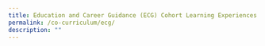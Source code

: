 ```yaml
---
title: Education and Career Guidance (ECG) Cohort Learning Experiences
permalink: /co-curriculum/ecg/
description: ""
---
```


